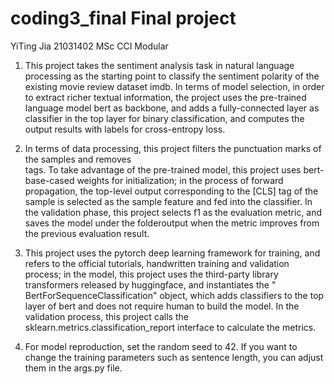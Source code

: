 # coding3_final Final project



YiTing Jia
21031402
MSc CCI Modular




1. This project takes the sentiment analysis task in natural language processing as the starting point to classify the sentiment polarity of the existing movie review dataset imdb. In terms of model selection, in order to extract richer textual information, the project uses the pre-trained language model bert as backbone, and adds a fully-connected layer as classifier in the top layer for binary classification, and computes the output results with labels for cross-entropy loss.


2. In terms of data processing, this project filters the punctuation marks of the samples and removes <br />tags. To take advantage of the pre-trained model, this project uses bert-base-cased weights for initialization; in the process of forward propagation, the top-level output corresponding to the [CLS] tag of the sample is selected as the sample feature and fed into the classifier. In the validation phase, this project selects f1 as the evaluation metric, and saves the model under the folderoutput when the metric improves from the previous evaluation result.


3. This project uses the pytorch deep learning framework for training, and refers to the official tutorials, handwritten training and validation process; in the model, this project uses the third-party library transformers released by huggingface, and instantiates the " BertForSequenceClassification" object, which adds classifiers to the top layer of bert and does not require human to build the model. In the validation process, this project calls the sklearn.metrics.classification_report interface to calculate the metrics.


4. For model reproduction, set the random seed to 42. If you want to change the training parameters such as sentence length, you can adjust them in the args.py file.
